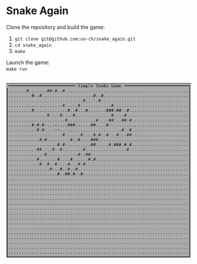 # Snake Again
Clone the repository and build the game:<br>
<ol>
<li><code>git clone git@github.com:un-ch/snake_again.git</code></li>
<li><code>cd snake_again</code></li>
<li><code>make</code></li>
</ol>
Launch the game:<br>
<code>make run</code></li><br>
<br/>

![example](https://github.com/un-ch/another_snake_game/blob/main_loop_refactoring/screenshot.png)
